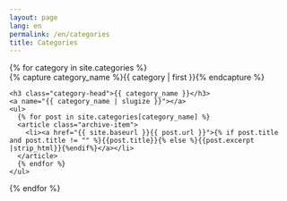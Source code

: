 ```yaml
---
layout: page
lang: en
permalink: /en/categories
title: Categories
---
```



<div id="archives">
{% for category in site.categories %}
  <div class="archive-group">
    {% capture category_name %}{{ category | first }}{% endcapture %}
    <div id="#{{ category_name | slugize }}"></div>
    <p></p>
    
    <h3 class="category-head">{{ category_name }}</h3>
    <a name="{{ category_name | slugize }}"></a>
    <ul>
      {% for post in site.categories[category_name] %}
      <article class="archive-item">
        <li><a href="{{ site.baseurl }}{{ post.url }}">{% if post.title and post.title != "" %}{{post.title}}{% else %}{{post.excerpt |strip_html}}{%endif%}</a></li>
      </article>
      {% endfor %}
    </ul>
  </div>
{% endfor %}
</div>